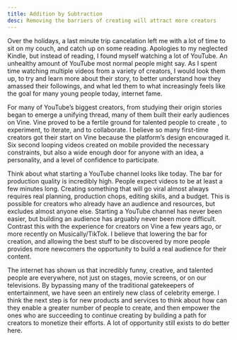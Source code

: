 ```yaml
---
title: Addition by Subtraction
desc: Removing the barriers of creating will attract more creators
---
```


Over the holidays, a last minute trip cancelation left me with a lot of time to sit on my couch, and catch up on some reading. Apologies to my neglected Kindle, but instead of reading, I found myself watching a lot of YouTube. An unhealthy amount of YouTube most normal people might say. As I spent time watching multiple videos from a variety of creators, I would look them up, to try and learn more about their story, to better understand how they amassed their followings, and what led them to what increasingly feels like the goal for many young people today, internet fame.

For many of YouTube’s biggest creators, from studying their origin stories began to emerge a unifying thread, many of them built their early audiences on Vine. Vine proved to be a fertile ground for talented people to create , to experiment, to iterate, and to collaborate. I believe so many first-time creators got their start on Vine because the platform’s design encouraged it. Six second looping videos created on mobile provided the necessary constraints, but also a wide enough door for anyone with an idea, a personality, and a level of confidence to participate.

Think about what starting a YouTube channel looks like today. The bar for production quality is incredibly high. People expect videos to be at least a few minutes long. Creating something that will go viral almost always requires real planning, production chops, editing skills, and a budget. This is possible for creators who already have an audience and resources, but excludes almost anyone else. Starting a YouTube channel has never been easier, but building an audience has arguably never been more difficult. Contrast this with the experience for creators on Vine a few years ago, or more recently on Musically/TikTok. I believe that lowering the bar for creation, and allowing the best stuff to be discovered by more people provides more newcomers the opportunity to build a real audience for their content.

The internet has shown us that incredibly funny, creative, and talented people are everywhere, not just on stages, movie screens, or on our televisions. By bypassing many of the traditional gatekeepers of entertainment, we have seen an entirely new class of celebrity emerge. I think the next step is for new products and services to think about how can they enable a greater number of people to create, and then empower the ones who are succeeding to continue creating by building a path for creators to monetize their efforts. A lot of opportunity still exists to do better here.
